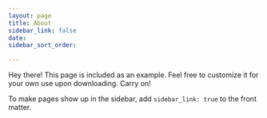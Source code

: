 ```yaml
---
layout: page
title: About
sidebar_link: false
date: 
sidebar_sort_order: 

---
```

<p class="message">
  Hey there! This page is included as an example. Feel free to customize it
  for your own use upon downloading. Carry on!
</p>

To make pages show up in the sidebar, add `sidebar_link: true` to the front
matter.